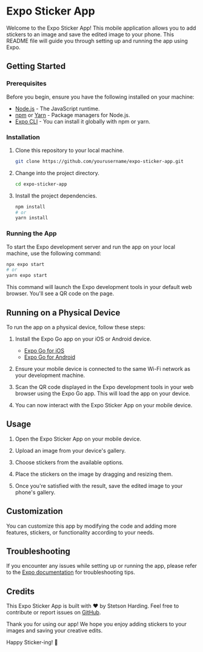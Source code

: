 # Expo Sticker App

Welcome to the Expo Sticker App! This mobile application allows you to add stickers to an image and save the edited image to your phone. This README file will guide you through setting up and running the app using Expo.

## Getting Started

### Prerequisites

Before you begin, ensure you have the following installed on your machine:

- [Node.js](https://nodejs.org/) - The JavaScript runtime.
- [npm](https://www.npmjs.com/) or [Yarn](https://yarnpkg.com/) - Package managers for Node.js.
- [Expo CLI](https://docs.expo.dev/get-started/installation/) - You can install it globally with npm or yarn.

### Installation

1. Clone this repository to your local machine.

   ```bash
   git clone https://github.com/yourusername/expo-sticker-app.git
   ```

2. Change into the project directory.

   ```bash
   cd expo-sticker-app
   ```

3. Install the project dependencies.

   ```bash
   npm install
   # or
   yarn install
   ```

### Running the App

To start the Expo development server and run the app on your local machine, use the following command:

```bash
npx expo start
# or
yarn expo start
```

This command will launch the Expo development tools in your default web browser. You'll see a QR code on the page.

## Running on a Physical Device

To run the app on a physical device, follow these steps:

1. Install the Expo Go app on your iOS or Android device.

   - [Expo Go for iOS](https://apps.apple.com/us/app/expo-go/id982107779)
   - [Expo Go for Android](https://play.google.com/store/apps/details?id=host.exp.exponent)

2. Ensure your mobile device is connected to the same Wi-Fi network as your development machine.

3. Scan the QR code displayed in the Expo development tools in your web browser using the Expo Go app. This will load the app on your device.

4. You can now interact with the Expo Sticker App on your mobile device.

## Usage

1. Open the Expo Sticker App on your mobile device.

2. Upload an image from your device's gallery.

3. Choose stickers from the available options.

4. Place the stickers on the image by dragging and resizing them.

5. Once you're satisfied with the result, save the edited image to your phone's gallery.

## Customization

You can customize this app by modifying the code and adding more features, stickers, or functionality according to your needs.

## Troubleshooting

If you encounter any issues while setting up or running the app, please refer to the [Expo documentation](https://docs.expo.dev/) for troubleshooting tips.

## Credits

This Expo Sticker App is built with ❤️ by Stetson Harding. Feel free to contribute or report issues on [GitHub](https://github.com/yourusername/expo-sticker-app).

Thank you for using our app! We hope you enjoy adding stickers to your images and saving your creative edits.

Happy Sticker-ing! 🎉

